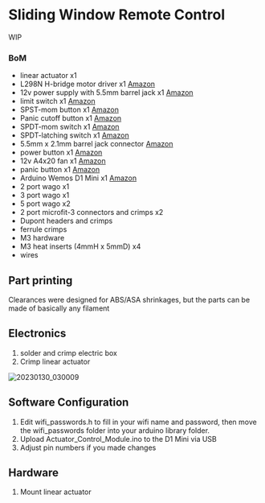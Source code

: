 # Sliding Window Remote Control
WIP

### BoM
* linear actuator x1
* L298N H-bridge motor driver x1 [Amazon](https://www.amazon.ca/gp/product/B07D1HP3SJ/ref=ppx_yo_dt_b_search_asin_title?ie=UTF8&psc=1)
* 12v power supply with 5.5mm barrel jack x1 [Amazon](https://www.amazon.ca/gp/product/B085ZZ86ZJ/ref=ppx_yo_dt_b_search_asin_title?ie=UTF8&psc=1)
* limit switch x1 [Amazon](https://www.amazon.ca/gp/product/B07YKH3TDR/ref=ppx_yo_dt_b_search_asin_title?ie=UTF8&psc=1)
* SPST-mom button x1 [Amazon](https://www.amazon.ca/gp/product/B07Q6C3NSN/ref=ppx_yo_dt_b_search_asin_title?ie=UTF8&psc=1)
* Panic cutoff button x1 [Amazon](https://www.amazon.ca/gp/product/B07WTL3KPB/ref=ppx_yo_dt_b_search_asin_title?ie=UTF8&psc=1)
* SPDT-mom switch x1 [Amazon](https://www.amazon.ca/gp/product/B01LYGWWHA/ref=ppx_yo_dt_b_search_asin_title?ie=UTF8&psc=1)
* SPDT-latching switch x1 [Amazon](https://www.amazon.ca/gp/product/B01BTTOEQ6/ref=ppx_yo_dt_b_search_asin_title?ie=UTF8&psc=1)
* 5.5mm x 2.1mm barrel jack connector [Amazon](https://www.amazon.ca/gp/product/B092Z6ZG3V/ref=ppx_yo_dt_b_search_asin_title?ie=UTF8&psc=1)
* power button x1 [Amazon](https://www.amazon.ca/gp/product/B08225LGRT/ref=ppx_yo_dt_b_search_asin_title?ie=UTF8&psc=1)
* 12v A4x20 fan x1 [Amazon](https://www.amazon.ca/gp/product/B071W93333/ref=ppx_yo_dt_b_search_asin_title?ie=UTF8&psc=1)
* panic button x1 [Amazon](https://www.amazon.ca/gp/product/B07WTL3KPB/ref=ppx_yo_dt_b_search_asin_title?ie=UTF8&psc=1)
* Arduino Wemos D1 Mini x1 [Amazon](https://www.amazon.ca/gp/product/B07WWFND3B/ref=ppx_yo_dt_b_search_asin_title?ie=UTF8&psc=1)
* 2 port wago x1
* 3 port wago x1
* 5 port wago x2
* 2 port microfit-3 connectors and crimps x2
* Dupont headers and crimps
* ferrule crimps
* M3 hardware
* M3 heat inserts (4mmH x 5mmD) x4
* wires

## Part printing
Clearances were designed for ABS/ASA shrinkages, but the parts can be made of basically any filament

## Electronics
1. solder and crimp electric box
2. Crimp linear actuator

![20230130_030009](https://user-images.githubusercontent.com/25805271/215446989-5598ee22-ec45-40d6-be63-3765f77d34f4.jpg)


## Software Configuration
1. Edit wifi_passwords.h to fill in your wifi name and password, then move the wifi_passwords folder into your arduino library folder.
2. Upload Actuator_Control_Module.ino to the D1 Mini via USB
3. Adjust pin numbers if you made changes

## Hardware
1. Mount linear actuator
